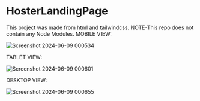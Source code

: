 # HosterLandingPage
This project was made from html and tailwindcss. NOTE-This repo does not contain any Node Modules.
MOBILE VIEW:





![Screenshot 2024-06-09 000534](https://github.com/Axestein/HosterLandingPage/assets/142435507/4d8b6f0d-fb66-463d-a297-8495b0866d03)

TABLET VIEW:





![Screenshot 2024-06-09 000601](https://github.com/Axestein/HosterLandingPage/assets/142435507/8d20cca6-cd92-4b18-8865-3ad57eaaab5f)

DESKTOP VIEW:





![Screenshot 2024-06-09 000655](https://github.com/Axestein/HosterLandingPage/assets/142435507/cfed3acc-cab0-4065-b48a-4c03db42579e)

